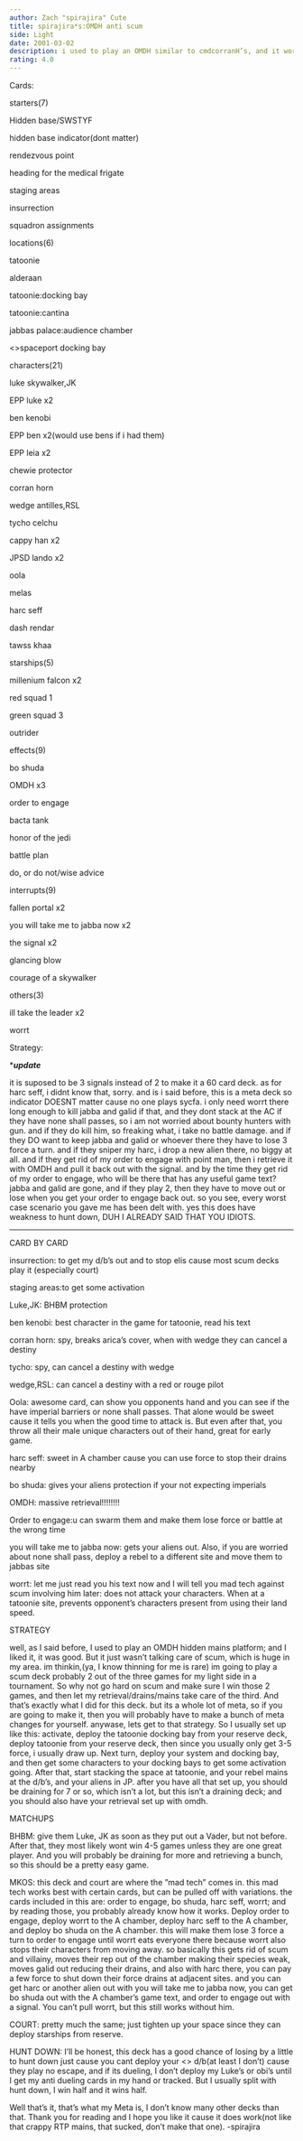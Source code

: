 ```yaml
---
author: Zach "spirajira" Cute
title: spirajira*s:OMDH anti scum
side: Light
date: 2001-03-02
description: i used to play an OMDH similar to cmdcorranH’s, and it worked fairly well; but, scum is just so huge and my area and that OMDH wasnt getting it done for me, so i decided to build a deck specifically made to man-handle scum.  but it doesnt stop at scu
rating: 4.0
---
```

Cards: 

starters(7)
Hidden base/SWSTYF
hidden base indicator(dont matter)
rendezvous point
heading for the medical frigate
staging areas
insurrection
squadron assignments

locations(6)
tatoonie
alderaan
tatoonie:docking bay
tatoonie:cantina
jabbas palace:audience chamber
<>spaceport docking bay

characters(21)
luke skywalker,JK
EPP luke x2
ben kenobi
EPP ben x2(would use bens if i had them)
EPP leia x2
chewie protector
corran horn
wedge antilles,RSL
tycho celchu
cappy han x2
JPSD lando x2
oola
melas
harc seff
dash rendar
tawss khaa

starships(5)
millenium falcon x2
red squad 1 
green squad 3
outrider

effects(9)
bo shuda
OMDH x3
order to engage
bacta tank
honor of the jedi
battle plan
do, or do not/wise advice

interrupts(9)
fallen portal x2
you will take me to jabba now x2
the signal x2
glancing blow
courage of a skywalker

others(3)
ill take the leader x2
worrt 

Strategy: 

************update***********
it is suposed to be 3 signals instead of 2 to make it a 60 card deck.  as for harc seff, i didnt know that, sorry.  and is i said before, this is a meta deck so indicator DOESNT matter cause no one plays sycfa.  i only need worrt there long enough to kill jabba and galid if that, and they dont stack at the AC if they have none shall passes, so i am not worried about bounty hunters with gun.  and if they do kill him, so freaking what, i take no battle damage.  and if they DO want to keep jabba and galid or whoever there they have to lose 3 force a turn.  and if they sniper my harc, i drop a new alien there, no biggy at all.  and if they get rid of my order to engage with point man, then i retrieve it with OMDH and pull it back out with the signal.  and by the time they get rid of my order to engage, who will be there that has any useful game text?  jabba and galid are gone, and if they play 2, then they have to move out or lose when you get your order to engage back out.  so you see, every worst case scenario you gave me has been delt with.  yes this does have weakness to hunt down, DUH I ALREADY SAID THAT YOU IDIOTS.
*****************************
CARD BY CARD 
insurrection: to get my d/b’s out and to stop elis cause most scum decks play it (especially court) 

staging areas:to get some activation 

Luke,JK: BHBM protection 

ben kenobi: best character in the game for tatoonie, read his text 

corran horn: spy, breaks arica’s cover, when with wedge they can cancel a destiny 

tycho: spy, can cancel a destiny with wedge 

wedge,RSL: can cancel a destiny with a red or rouge pilot 

Oola: awesome card, can show you opponents hand and you can see if the have imperial barriers or none shall passes. That alone would be sweet cause it tells you when the good time to attack is. But even after that, you throw all their male unique characters out of their hand, great for early game. 

harc seff: sweet in A chamber cause you can use force to stop their drains nearby 

bo shuda: gives your aliens protection if your not expecting imperials 

OMDH: massive retrieval!!!!!!!! 

Order to engage:u can swarm them and make them lose force or battle at the wrong time 

you will take me to jabba now: gets your aliens out. Also, if you are worried about none shall pass, deploy a rebel to a different site and move them to jabbas site 

worrt: let me just read you his text now and I will tell you mad tech against scum involving him later: does not attack your characters. When at a tatoonie site, prevents opponent’s characters present from using their land speed. 

STRATEGY 
well, as I said before, I used to play an OMDH hidden mains platform; and I liked it, it was good. But it just wasn’t talking care of scum, which is huge in my area. im thinkin,(ya, I know thinning for me is rare) im going to play a scum deck probably 2 out of the three games for my light side in a tournament. So why not go hard on scum and make sure I win those 2 games, and then let my retrieval/drains/mains take care of the third. And that’s exactly what I did for this deck. but its a whole lot of meta, so if you are going to make it, then you will probably have to make a bunch of meta changes for yourself. anywase, lets get to that strategy. So I usually set up like this: activate, deploy the tatoonie docking bay from your reserve deck, deploy tatoonie from your reserve deck, then since you usually only get 3-5 force, i usually draw up. Next turn, deploy your system and docking bay, and then get some characters to your docking bays to get some activation going. After that, start stacking the space at tatoonie, and your rebel mains at the d/b’s, and your aliens in JP. after you have all that set up, you should be draining for 7 or so, which isn’t a lot, but this isn’t a draining deck; and you should also have your retrieval set up with omdh. 

MATCHUPS 
BHBM: give them Luke, JK as soon as they put out a Vader, but not before. After that, they most likely wont win 4-5 games unless they are one great player. And you will probably be draining for more and retrieving a bunch, so this should be a pretty easy game. 

MKOS: this deck and court are where the ”mad tech” comes in. this mad tech works best with certain cards, but can be pulled off with variations. the cards included in this are: order to engage, bo shuda, harc seff, worrt; and by reading those, you probably already know how it works. Deploy order to engage, deploy worrt to the A chamber, deploy harc seff to the A chamber, and deploy bo shuda on the A chamber. this will make them lose 3 force a turn to order to engage until worrt eats everyone there because worrt also stops their characters from moving away. so basically this gets rid of scum and villainy, moves their rep out of the chamber making their species weak, moves galid out reducing their drains, and also with harc there, you can pay a few force to shut down their force drains at adjacent sites. and you can get harc or another alien out with you will take me to jabba now, you can get bo shuda out with the A chamber’s game text, and order to engage out with a signal. You can’t pull worrt, but this still works without him. 

COURT: pretty much the same; just tighten up your space since they can deploy starships from reserve. 

HUNT DOWN: I’ll be honest, this deck has a good chance of losing by a little to hunt down just cause you cant deploy your <> d/b(at least I don’t) cause they play no escape, and if its dueling, I don’t deploy my Luke’s or obi’s until I get my anti dueling cards in my hand or tracked. But I usually split with hunt down, I win half and it wins half. 

Well that’s it, that’s what my Meta is, I don’t know many other decks than that. Thank you for reading and I hope you like it cause it does work(not like that crappy RTP mains, that sucked, don’t make that one). -spirajira
